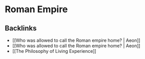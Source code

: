 # Roman Empire



## Backlinks

-   [[Who was allowed to call the Roman empire home? | Aeon]]
-   [[Who was allowed to call the Roman empire home? | Aeon]]
-   [[The Philosophy of Living Experience]]

